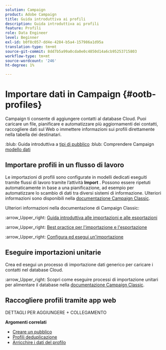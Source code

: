 ```yaml
---
solution: Campaign
product: Adobe Campaign
title: Guida introduttiva ai profili
description: Guida introduttiva ai profili
feature: Profili
role: Data Engineer
level: Beginner
exl-id: b0f8c057-dd4e-4284-b5a4-157986a1d95a
translation-type: tm+mt
source-git-commit: 8dd7b5a99a0cda0e0c4850d14a6cb95253715803
workflow-type: tm+mt
source-wordcount: '246'
ht-degree: 1%

---
```


# Importare dati in Campaign {#ootb-profiles}

Campaign ti consente di aggiungere contatti al database Cloud. Puoi caricare un file, pianificare e automatizzare più aggiornamenti dei contatti, raccogliere dati sul Web o immettere informazioni sui profili direttamente nella tabella dei destinatari.

:blub: Guida introduttiva a [tipi di pubblico](audiences.md)
:blub: Comprendere Campaign [modello dati](../dev/datamodel.md)

## Importare profili in un flusso di lavoro

Le importazioni di profili sono configurate in modelli dedicati eseguiti tramite flussi di lavoro tramite l’attività **Import** . Possono essere ripetuti automaticamente in base a una pianificazione, ad esempio per automatizzare lo scambio di dati tra diversi sistemi di informazione. Ulteriori informazioni sono disponibili nella [documentazione Campaign Classic](https://experienceleague.adobe.com/docs/campaign-classic/using/getting-started/importing-and-exporting-data/import-export-workflows.html).


Ulteriori informazioni nella documentazione di Campaign Classic:

:arrow_Upper_right: [Guida introduttiva alle importazioni e alle esportazioni](https://experienceleague.adobe.com/docs/campaign-classic/using/getting-started/importing-and-exporting-data/get-started-data-import-export.html)

:arrow_Upper_right: [Best practice per l&#39;importazione e l&#39;esportazione](https://experienceleague.adobe.com/docs/campaign-classic/using/getting-started/importing-and-exporting-data/best-practices/import-export-best-practices.html)

:arrow_Upper_right: [Configura ed esegui un&#39;importazione](https://experienceleague.adobe.com/docs/campaign-classic/using/getting-started/importing-and-exporting-data/generic-imports-exports/executing-import-jobs.html)

## Eseguire importazioni unitarie

Crea ed esegui un processo di importazione dati generico per caricare i contatti nel database Cloud.

:arrow_Upper_right: Scopri come eseguire processi di importazione unitari per alimentare il database nella [documentazione Campaign Classic](https://experienceleague.adobe.com/docs/campaign-classic/using/getting-started/importing-and-exporting-data/generic-imports-exports/about-generic-imports-exports.html).

## Raccogliere profili tramite app web

DETTAGLI PER AGGIUNGERE + COLLEGAMENTO


**Argomenti correlati**

* [Creare un pubblico](audiences.md)
* [Profili deduplicazione](https://experienceleague.adobe.com/docs/campaign-classic/using/automating-with-workflows/use-cases/data-management/deduplication-merge.html)
* [Arricchire i dati del profilo](https://experienceleague.adobe.com/docs/campaign-classic/using/automating-with-workflows/use-cases/data-management/enriching-data.html)
